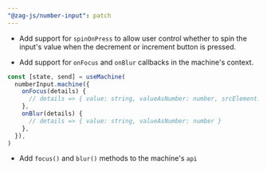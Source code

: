 ```yaml
---
"@zag-js/number-input": patch
---
```


- Add support for `spinOnPress` to allow user control whether to spin the input's value when the decrement or increment
  button is pressed.

- Add support for `onFocus` and `onBlur` callbacks in the machine's context.

```jsx
const [state, send] = useMachine(
  numberInput.machine({
    onFocus(details) {
      // details => { value: string, valueAsNumber: number, srcElement: HTMLElement | null }
    },
    onBlur(details) {
      // details => { value: string, valueAsNumber: number }
    },
  }),
)
```

- Add `focus()` and `blur()` methods to the machine's `api`
